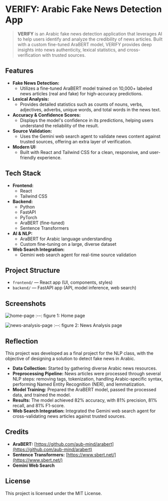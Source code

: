 # VERIFY: Arabic Fake News Detection App

> **VERIFY** is an Arabic fake news detection application that leverages AI to help users identify and analyze the credibility of news articles. Built with a custom fine-tuned AraBERT model, VERIFY provides deep insights into news authenticity, lexical statistics, and cross-verification with trusted sources.

## Features

- **Fake News Detection:**
  - Utilizes a fine-tuned AraBERT model trained on 10,000+ labeled news articles (real and fake) for high-accuracy predictions.
- **Lexical Analysis:**
  - Provides detailed statistics such as counts of nouns, verbs, adjectives, adverbs, unique words, and total words in the news text.
- **Accuracy & Confidence Scores:**
  - Displays the model's confidence in its predictions, helping users understand the reliability of the result.
- **Source Validation:**
  - Uses the Gemini web search agent to validate news content against trusted sources, offering an extra layer of verification.
- **Modern UI:**
  - Built with React and Tailwind CSS for a clean, responsive, and user-friendly experience.

## Tech Stack

- **Frontend:**
  - React
  - Tailwind CSS
- **Backend:**
  - Python
  - FastAPI
  - PyTorch
  - AraBERT (fine-tuned)
  - Sentence Transformers
- **AI & NLP:**
  - AraBERT for Arabic language understanding
  - Custom fine-tuning on a large, diverse dataset
- **Web Search Integration:**
  - Gemini web search agent for real-time source validation


## Project Structure

- `frontend/` — React app (UI, components, styles)
- `backend/` — FastAPI app (API, model inference, web search)


## Screenshots
![home-page](https://drive.usercontent.google.com/download?id=1Q23_Pr_Vc19pW-5kOgknC4AVRatEqeyT)
 :--:
 figure 1: Home page

![news-analysis-page](https://drive.usercontent.google.com/download?id=1vSnS6MPeFCT5Bu3gOjPN24WvE359jPU8)
:--:
 figure 2: News Analysis page


## Reflection

This project was developed as a final project for the NLP class, with the objective of designing a solution to detect fake news in Arabic.

- **Data Collection:** Started by gathering diverse Arabic news resources.
- **Preprocessing Pipeline:** News articles were processed through several NLP steps: removing tags, tokenization, handling Arabic-specific syntax, performing Named Entity Recognition (NER), and lemmatization.
- **Model Training:** Prepared the AraBERT model, passed the processed data, and trained the model.
- **Results:** The model achieved 82% accuracy, with 81% precision, 81% recall, and 81% F1-score.
- **Web Search Integration:** Integrated the Gemini web search agent for cross-validating news articles against trusted sources.


## Credits

- **AraBERT:** [https://github.com/aub-mind/arabert](https://github.com/aub-mind/arabert)
- **Sentence Transformers:** [https://www.sbert.net/](https://www.sbert.net/)
- **Gemini Web Search**

## License

This project is licensed under the MIT License.
